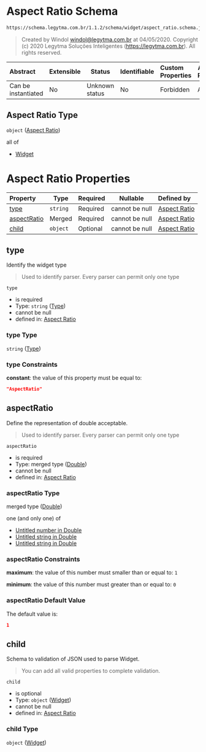 # Aspect Ratio Schema

```txt
https://schema.legytma.com.br/1.1.2/schema/widget/aspect_ratio.schema.json
```




> Created by Windol [windol@legytma.com.br](mailto:windol@legytma.com.br) at 04/05/2020.
> Copyright (c) 2020 Legytma Soluções Inteligentes (<https://legytma.com.br>). All rights reserved.
>

| Abstract            | Extensible | Status         | Identifiable | Custom Properties | Additional Properties | Access Restrictions | Defined In                                                                                   |
| :------------------ | ---------- | -------------- | ------------ | :---------------- | --------------------- | ------------------- | -------------------------------------------------------------------------------------------- |
| Can be instantiated | No         | Unknown status | No           | Forbidden         | Allowed               | none                | [aspect_ratio.schema.json](../schema/widget/aspect_ratio.schema.json) |

## Aspect Ratio Type

`object` ([Aspect Ratio](aspect_ratio.md))

all of

-   [Widget](input_decoration-properties-widget-5.md)

# Aspect Ratio Properties

| Property                    | Type     | Required | Nullable       | Defined by                                                                                                                                      |
| :-------------------------- | -------- | -------- | -------------- | :---------------------------------------------------------------------------------------------------------------------------------------------- |
| [type](#type)               | `string` | Required | cannot be null | [Aspect Ratio](widget-definitions-type.md)   |
| [aspectRatio](#aspectRatio) | Merged   | Required | cannot be null | [Aspect Ratio](app_bar_theme-properties-double.md) |
| [child](#child)             | `object` | Optional | cannot be null | [Aspect Ratio](input_decoration-properties-widget-5.md)  |

## type

Identify the widget type


> Used to identify parser. Every parser can permit only one type
>

`type`

-   is required
-   Type: `string` ([Type](widget-definitions-type.md))
-   cannot be null
-   defined in: [Aspect Ratio](widget-definitions-type.md)

### type Type

`string` ([Type](widget-definitions-type.md))

### type Constraints

**constant**: the value of this property must be equal to:

```json
"AspectRatio"
```

## aspectRatio

Define the representation of double acceptable.


> Used to identify parser. Every parser can permit only one type
>

`aspectRatio`

-   is required
-   Type: merged type ([Double](app_bar_theme-properties-double.md))
-   cannot be null
-   defined in: [Aspect Ratio](app_bar_theme-properties-double.md)

### aspectRatio Type

merged type ([Double](app_bar_theme-properties-double.md))

one (and only one) of

-   [Untitled number in Double](double-definitions-doublenumber.md)
-   [Untitled string in Double](double-definitions-doublestring.md)
-   [Untitled string in Double](double-definitions-doubleenum.md)

### aspectRatio Constraints

**maximum**: the value of this number must smaller than or equal to: `1`

**minimum**: the value of this number must greater than or equal to: `0`

### aspectRatio Default Value

The default value is:

```json
1
```

## child

Schema to validation of JSON used to parse Widget.


> You can add all valid properties to complete validation.
>

`child`

-   is optional
-   Type: `object` ([Widget](input_decoration-properties-widget-5.md))
-   cannot be null
-   defined in: [Aspect Ratio](input_decoration-properties-widget-5.md)

### child Type

`object` ([Widget](input_decoration-properties-widget-5.md))
